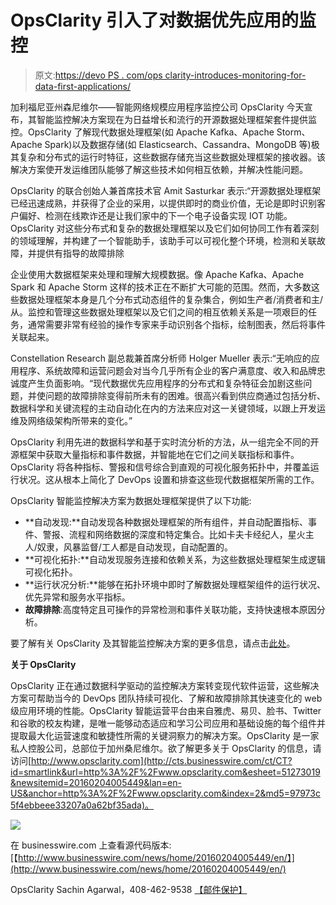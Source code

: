# OpsClarity 引入了对数据优先应用的监控

> 原文:[https://devo PS . com/ops clarity-introduces-monitoring-for-data-first-applications/](https://devops.com/opsclarity-introduces-monitoring-for-data-first-applications/)

加利福尼亚州森尼维尔——智能网络规模应用程序监控公司 OpsClarity 今天宣布，其智能监控解决方案现在为日益增长和流行的开源数据处理框架套件提供监控。OpsClarity 了解现代数据处理框架(如 Apache Kafka、Apache Storm、Apache Spark)以及数据存储(如 Elasticsearch、Cassandra、MongoDB 等)极其复杂和分布式的运行时特征，这些数据存储充当这些数据处理框架的接收器。该解决方案使开发运维团队能够了解这些技术如何相互依赖，并解决性能问题。

OpsClarity 的联合创始人兼首席技术官 Amit Sasturkar 表示:“开源数据处理框架已经迅速成熟，并获得了企业的采用，以提供即时的商业价值，无论是即时识别客户偏好、检测在线欺诈还是让我们家中的下一个电子设备实现 IOT 功能。OpsClarity 对这些分布式和复杂的数据处理框架以及它们如何协同工作有着深刻的领域理解，并构建了一个智能助手，该助手可以可视化整个环境，检测和关联故障，并提供有指导的故障排除

企业使用大数据框架来处理和理解大规模数据。像 Apache Kafka、Apache Spark 和 Apache Storm 这样的技术正在不断扩大可能的范围。然而，大多数这些数据处理框架本身是几个分布式动态组件的复杂集合，例如生产者/消费者和主/从。监控和管理这些数据处理框架以及它们之间的相互依赖关系是一项艰巨的任务，通常需要非常有经验的操作专家来手动识别各个指标，绘制图表，然后将事件关联起来。

Constellation Research 副总裁兼首席分析师 Holger Mueller 表示:“无响应的应用程序、系统故障和运营问题会对当今几乎所有企业的客户满意度、收入和品牌忠诚度产生负面影响。“现代数据优先应用程序的分布式和复杂特征会加剧这些问题，并使问题的故障排除变得前所未有的困难。很高兴看到供应商通过包括分析、数据科学和关键流程的主动自动化在内的方法来应对这一关键领域，以跟上开发运维及网络级架构所带来的变化。”

OpsClarity 利用先进的数据科学和基于实时流分析的方法，从一组完全不同的开源框架中获取大量指标和事件数据，并智能地在它们之间关联指标和事件。OpsClarity 将各种指标、警报和信号综合到直观的可视化服务拓扑中，并覆盖运行状况。这从根本上简化了 DevOps 设置和排查这些现代数据框架所需的工作。

OpsClarity 智能监控解决方案为数据处理框架提供了以下功能:

*   **自动发现:**自动发现各种数据处理框架的所有组件，并自动配置指标、事件、警报、流程和网络数据的深度和特定集合。比如卡夫卡经纪人，星火主人/奴隶，风暴监督/工人都是自动发现，自动配置的。
*   **可视化拓扑:**自动发现服务连接和依赖关系，为这些数据处理框架生成逻辑可视化拓扑。
*   **运行状况分析:**能够在拓扑环境中即时了解数据处理框架组件的运行状况、优先异常和服务水平指标。
*   **故障排除**:高度特定且可操作的异常检测和事件关联功能，支持快速根本原因分析。

要了解有关 OpsClarity 及其智能监控解决方案的更多信息，请点击[此处](http://cts.businesswire.com/ct/CT?id=smartlink&url=https%3A%2F%2Fwww.opsclarity.com%2Fproduct%2F&esheet=51273019&newsitemid=20160204005449&lan=en-US&anchor=here&index=1&md5=e6ee1b8f4fe745ddeca2c6823592a072)。

**关于 OpsClarity**

OpsClarity 正在通过数据科学驱动的监控解决方案转变现代软件运营，这些解决方案可帮助当今的 DevOps 团队持续可视化、了解和故障排除其快速变化的 web 级应用环境的性能。OpsClarity 智能运营平台由来自雅虎、易贝、脸书、Twitter 和谷歌的校友构建，是唯一能够动态适应和学习公司应用和基础设施的每个组件并提取最大化运营速度和敏捷性所需的关键洞察力的解决方案。OpsClarity 是一家私人控股公司，总部位于加州桑尼维尔。欲了解更多关于 OpsClarity 的信息，请访问[http://www.opsclarity.com](http://cts.businesswire.com/ct/CT?id=smartlink&url=http%3A%2F%2Fwww.opsclarity.com&esheet=51273019&newsitemid=20160204005449&lan=en-US&anchor=http%3A%2F%2Fwww.opsclarity.com&index=2&md5=97973c5f4ebbeee33207a0a62bf35ada)。

![](../Images/f3c9afe9cdedcdec4f14823e9b36a39c.png)

在 businesswire.com 上查看源代码版本:[【http://www.businesswire.com/news/home/20160204005449/en/】](http://www.businesswire.com/news/home/20160204005449/en/)

OpsClarity
Sachin Agarwal，408-462-9538
[【邮件保护】](/cdn-cgi/l/email-protection#f4a486918787b4bb8487b79895869d808dda979b99)